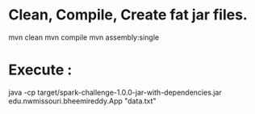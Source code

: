 <h1> Clean, Compile, Create fat jar files.</h1>
mvn clean
mvn compile
mvn assembly:single
<h1>Execute :</h1>
java -cp target/spark-challenge-1.0.0-jar-with-dependencies.jar edu.nwmissouri.bheemireddy.App "data.txt"
